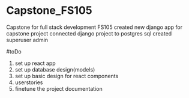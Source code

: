 # Capstone_FS105
Capstone for full stack development FS105
created new django app for capstone project
connected django project to postgres sql
created superuser admin

#toDo
1) set up react app
2) set up database design(models)
3) set up basic design for react components
4) userstories
5) finetune the project documentation
